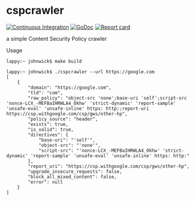# cspcrawler

[![Continuous Integration](https://github.com/cameronnewman/cspcrawler/actions/workflows/pipeline.yml/badge.svg?branch=main)](https://github.com/cameronnewman/cspcrawler/actions/workflows/pipeline.yml) [![GoDoc](https://godoc.org/github.com/cameronnewman/cspcrawler?status.svg)](http://godoc.org/github.com/cameronnewman/cspcrawler) [![Report card](https://goreportcard.com/badge/github.com/cameronnewman/cspcrawler)](https://goreportcard.com/report/github.com/cameronnewman/cspcrawler)

a simple Content Security Policy crawler


Usage

```
lappy:~ johnwick$ make build

lappy:~ johnwick$ ./cspcrawler --url https://google.com
[
	{
		"domain": "https://google.com",
		"tld": "com",
		"raw_policy": "object-src 'none';base-uri 'self';script-src 'nonce-LCX_-MEFBaIHRWLA4_Okhw' 'strict-dynamic' 'report-sample' 'unsafe-eval' 'unsafe-inline' https: http:;report-uri https://csp.withgoogle.com/csp/gws/other-hp",
		"policy_source": "header",
		"exists": true,
		"is_valid": true,
		"directives": {
			"base-uri": "'self'",
			"object-src": "'none'",
			"script-src": "'nonce-LCX_-MEFBaIHRWLA4_Okhw' 'strict-dynamic' 'report-sample' 'unsafe-eval' 'unsafe-inline' https: http:"
		},
		"report_uri": "https://csp.withgoogle.com/csp/gws/other-hp",
		"upgrade_insecure_requests": false,
		"block_all_mixed_content": false,
		"error": null
	}
]
```
